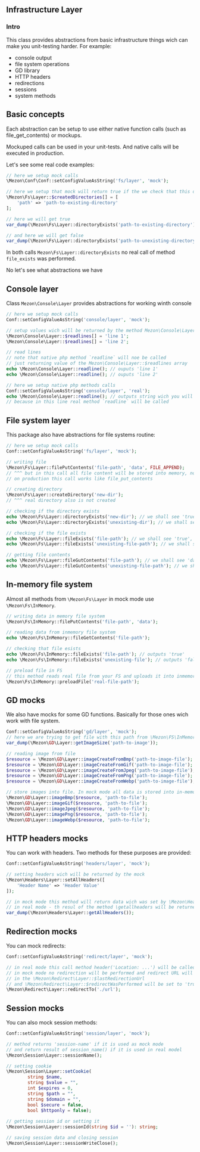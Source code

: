 ## Infrastructure Layer

### Intro

This class provides abstractions from basic infrastructure things wich can make you unit-testing harder. For example:

- console output
- file system operations
- GD library
- HTTP headers
- redirections
- sessions
- system methods

## Basic concepts

Each abstraction can be setup to use either native function calls (such as file_get_contents) or mockups.

Mockuped calls can be used in your unit-tests. And native calls will be executed in production.

Let's see some real code examples:

```php
// here we setup mock calls
\Mezon\Conf\Conf::setConfigValueAsString('fs/layer', 'mock');

// here we setup that mock will return true if the we check that this directory exists
\Mezon\Fs\Layer::$createdDirectories[] = [
	'path' => 'path-to-existing-directory'
];

// here we will get true
var_dump(\Mezon\Fs\Layer::directoryExists('path-to-existing-directory'));

// and here we will get false
var_dump(\Mezon\Fs\Layer::directoryExists('path-to-unexisting-directory'));
```

In both calls `Mezon\Fs\Layer::directoryExists` no real call of method `file_exists` was performed.

No let's see what abstractions we have

## Console layer

Class `Mezon\Console\Layer` provides abstractions for working winth console

```php
// here we setup mock calls
Conf::setConfigValueAsString('console/layer', 'mock');

// setup values wich will be returned by the method Mezon\Console\Layer::readline()
\Mezon\Console\Layer::$readlines[] = 'line 1';
\Mezon\Console\Layer::$readlines[] = 'line 2';

// read lines
// note that native php method `readline` will noe be called
// just returning value of the Mezon\Console\Layer::$readlines array
echo \Mezon\Console\Layer::readline(); // ouputs 'line 1'
echo \Mezon\Console\Layer::readline(); // ouputs 'line 2'

// here we setup native php methods calls
Conf::setConfigValueAsString('console/layer', 'real');
echo \Mezon\Console\Layer::readline(); // outputs string wich you will input in the console
// because in this line real method `readline` will be called
```

## File system layer

This package also have abstractions for file systems routine:

```php
// here we setup mock calls
Conf::setConfigValueAsString('fs/layer', 'mock');

// writing file
\Mezon\Fs\Layer::filePutContents('file-path', 'data', FILE_APPEND);
// ^^^ but in this call all file content will be stored into memory, not on disk
// on production this call works like file_put_contents

// creating directory
\Mezon\Fs\Layer::createDirectory('new-dir');
// ^^^ real directory also is not created

// checking if the directory exists
echo \Mezon\Fs\Layer::directoryExists('new-dir'); // we shall see 'true', because we have called \Mezon\Fs\Layer::createDirectory('new-dir');
echo \Mezon\Fs\Layer::directoryExists('unexisting-dir'); // we shall see 'false'

// checking if the file exists
echo \Mezon\Fs\Layer::fileExists('file-path'); // we shall see 'true', because we have called \Mezon\Fs\Layer::filePutContents('file-path', 'data', FILE_APPEND)
echo \Mezon\Fs\Layer::fileExists('unexisting-file-path'); // we shall see 'false'

// getting file contents
echo \Mezon\Fs\Layer::fileGutContents('file-path'); // we shall see 'data', because we have already called \Mezon\Fs\Layer::filePutContents('file-path', 'data', FILE_APPEND)
echo \Mezon\Fs\Layer::fileGutContents('unexisting-file-path'); // we shall see 'false'
```

## In-memory file system

Almost all methods from `\Mezon\Fs\Layer` in mock mode use `\Mezon\Fs\InMemory`.

```php
// writing data in memory file system
\Mezon\Fs\InMemory::filePutContents('file-path', 'data');

// reading data from inmemory file system
echo \Mezon\Fs\InMemory::fileGetContents('file-path');

// checking that file esists
echo \Mezon\Fs\InMemory::fileExists('file-path'); // outputs 'true'
echo \Mezon\Fs\InMemory::fileExists('unexisting-file'); // outputs 'false'

// preload file in FS
// this method reads real file from your FS and uploads it into inmemory FS
\Mezon\Fs\InMemory::preloadFile('real-file-path');
```

## GD mocks

We also have mocks for some GD functions. Basically for those ones wich work with file system.

```php
Conf::setConfigValueAsString('gd/layer', 'mock');
// here we are trying to get file with this path from \Mezon\FS\InMemory
var_dump(\Mezon\GD\Layer::getImageSize('path-to-image'));

// reading image from file
$resource = \Mezon\GD\Layer::imageCreateFromBmp('path-to-image-file');
$resource = \Mezon\GD\Layer::imageCreateFromGif('path-to-image-file');
$resource = \Mezon\GD\Layer::imageCreateFromJpeg('path-to-image-file');
$resource = \Mezon\GD\Layer::imageCreateFromPng('path-to-image-file');
$resource = \Mezon\GD\Layer::imageCreateFromWebp('path-to-image-file');

// store images into file. In mock mode all data is stored into in-memory FS - \Mezon\FS\InMemory
\Mezon\GD\Layer::imageBmp($resource, 'path-to-file');
\Mezon\GD\Layer::imageGif($resource, 'path-to-file');
\Mezon\GD\Layer::imageJpeg($resource, 'path-to-file');
\Mezon\GD\Layer::imagePng($resource, 'path-to-file');
\Mezon\GD\Layer::imageWebp($resource, 'path-to-file');
```

## HTTP headers mocks

You can work with headers. Two methods for these purposes are provided:

```php
Conf::setConfigValueAsString('headers/layer', 'mock');

// setting headers wich will be returned by the mock
\Mezon\Headers\Layer::setAllHeaders([
	'Header Name' => 'Header Value'
]);

// in mock mode this method will return data wich was set by \Mezon\Headers\Layer::setAllHeaders
// in real mode - th resul of the method \getallheaders will be returned
var_dump(\Mezon\Headers\Layer::getAllHeaders());
```

## Redirection mocks

You can mock redirects:

```php
Conf::setConfigValueAsString('redirect/layer', 'mock');

// in real mode this call method header('Location: ...') will be called
// in mock mode no redirection will be performed and redirect URL will be stored
// in the \Mezon\Redirect\Layer::$lastRedirectionUrl
// and \Mezon\Redirect\Layer::$redirectWasPerformed will be set to 'true'
\Mezon\Redirect\Layer::redirectTo('./url');
```

## Session mocks

You can also mock session methods:

```php
Conf::setConfigValueAsString('session/layer', 'mock');

// method returns 'session-name' if it is used as mock mode
// and return result of session_name() if it is used in real model
\Mezon\Session\Layer::sessionName();

// setting cookie 
\Mezon\Session\Layer::setCookie(
        string $name,
        string $value = "",
        int $expires = 0,
        string $path = "",
        string $domain = "",
        bool $secure = false,
        bool $httponly = false);
        
// getting session id or setting it
\Mezon\Session\Layer::sessionId(string $id = ''): string;

// saving session data and closing session
\Mezon\Session\Layer::sessionWriteClose();
```
